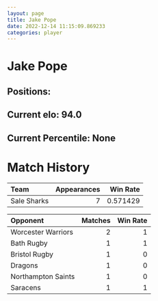 ```yaml
---  
layout: page  
title: Jake Pope  
date: 2022-12-14 11:15:09.869233  
categories: player  
---
```

# Jake Pope

## Positions: 

## Current elo: 94.0

## Current Percentile: None

# Match History


| Team        |   Appearances |   Win Rate |
|:------------|--------------:|-----------:|
| Sale Sharks |             7 |   0.571429 |

| Opponent           |   Matches |   Win Rate |
|:-------------------|----------:|-----------:|
| Worcester Warriors |         2 |          1 |
| Bath Rugby         |         1 |          1 |
| Bristol Rugby      |         1 |          0 |
| Dragons            |         1 |          0 |
| Northampton Saints |         1 |          0 |
| Saracens           |         1 |          1 |
